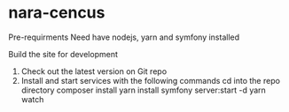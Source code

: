 # nara-cencus

Pre-requirments
Need have nodejs, yarn and symfony installed

Build the site for development

1. Check out the latest version on Git repo
2. Install and start services with the following commands
cd into the repo directory
composer install
yarn install
symfony server:start -d
yarn watch
